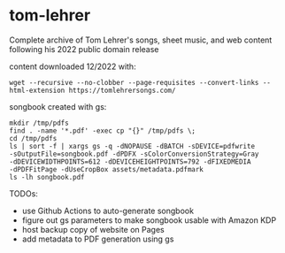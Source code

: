 # tom-lehrer
Complete archive of Tom Lehrer's songs, sheet music, and web content following his 2022 public domain release

content downloaded 12/2022 with:

`wget --recursive --no-clobber --page-requisites --convert-links --html-extension https://tomlehrersongs.com/`

songbook created with gs:
```
mkdir /tmp/pdfs
find . -name '*.pdf' -exec cp "{}" /tmp/pdfs \;
cd /tmp/pdfs
ls | sort -f | xargs gs -q -dNOPAUSE -dBATCH -sDEVICE=pdfwrite
-sOutputFile=songbook.pdf -dPDFX -sColorConversionStrategy=Gray
-dDEVICEWIDTHPOINTS=612 -dDEVICEHEIGHTPOINTS=792 -dFIXEDMEDIA
-dPDFFitPage -dUseCropBox assets/metadata.pdfmark
ls -lh songbook.pdf
```

TODOs:
- use Github Actions to auto-generate songbook 
- figure out gs parameters to make songbook usable with Amazon KDP
- host backup copy of website on Pages
- add metadata to PDF generation using gs
